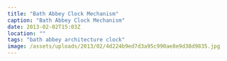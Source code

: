 ```yaml
---
title: "Bath Abbey Clock Mechanism"
caption: "Bath Abbey Clock Mechanism"
date: 2013-02-02T15:03Z
location: ""
tags: "bath abbey architecture clock"
image: /assets/uploads/2013/02/4d224b9ed7d3a95c990ae8e9d38d9835.jpg
---
```

